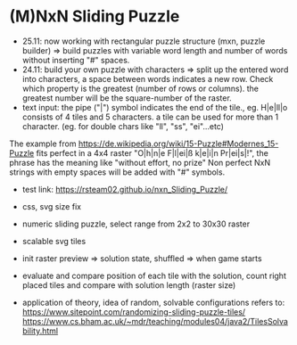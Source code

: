 # (M)NxN Sliding Puzzle

+ 25.11: now working with rectangular puzzle structure (mxn, puzzle builder) => build puzzles with variable word length and number of words without inserting "#" spaces.
+ 24.11: build your own puzzle with characters => split up the entered word into characters, a space between words indicates a new row. Check which property is the greatest (number of rows or columns). the greatest number will be the square-number of the raster.
+ text input: the pipe ("|") symbol indicates the end of the tile., eg. H|e|ll|o consists of 4 tiles and 5 characters. a tile can be used for more than 1 character. (eg. for double chars like "ll", "ss", "ei"...etc)

The example from https://de.wikipedia.org/wiki/15-Puzzle#Modernes_15-Puzzle fits perfect in a 4x4 raster "O|h|n|e F|l|ei|ß k|e|i|n Pr|ei|s|!", the phrase has the meaning like "without effort, no prize" Non perfect NxN strings with empty spaces will be added with "#" symbols.    

+ test link: https://rsteam02.github.io/nxn_Sliding_Puzzle/

+ css, svg size fix
+ numeric sliding puzzle, select range from 2x2 to 30x30 raster
+ scalable svg tiles 
+ init raster preview => solution state, shuffled => when game starts
+ evaluate and compare position of each tile with the solution, count right placed tiles and compare with solution length (raster size) 
+ application of theory, idea of random, solvable configurations refers to:
https://www.sitepoint.com/randomizing-sliding-puzzle-tiles/
https://www.cs.bham.ac.uk/~mdr/teaching/modules04/java2/TilesSolvability.html


